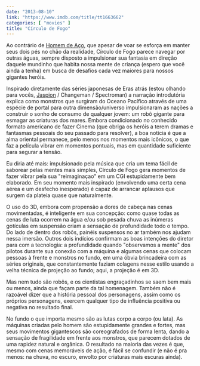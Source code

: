 ```yaml
---
date: "2013-08-10"
link: "https://www.imdb.com/title/tt1663662"
categories: [ "movies" ]
title: "Círculo de Fogo"
---
```

Ao contrário de [Homem de Aço], que apesar de voar se esforça em manter seus dois pés no chão da realidade, Círculo de Fogo parece navegar por outras águas, sempre disposto a impulsionar sua fantasia em direção daquele mundinho que habita nossa mente de criança (espero que você ainda a tenha) em busca de desafios cada vez maiores para nossos gigantes heróis. 

Inspirado diretamente das séries japonesas de Eras atrás (estou olhando para vocês, [Jaspion] / Changeman / Spectroman) a narração introdutória explica como monstros que surgiram do Oceano Pacífico através de uma espécie de portal para outra dimensão/universo impulsionaram as nações a construir o sonho de consumo de qualquer jovem: um robô gigante para esmagar as criaturas dos mares. Embora condicionado no conhecido formato americano de fazer Cinema (que obriga os heróis a terem dramas e fantasmas pessoais do seu passado para resolver), a boa notícia é que a alma oriental permanece, pelo menos nos momentos mais icônicos, o que faz a película vibrar em momentos pontuais, mas em quantidade suficiente para segurar a tensão.

Eu diria até mais: impulsionado pela música que cria um tema fácil de saborear pelas mentes mais simples, Círculo de Fogo gera momentos de fazer vibrar pela sua "reimaginaçao" em um CGI estupidamente bem elaborado. Em seu momento mais inspirado (envolvendo uma certa cena aérea e um desfecho inesperado) é capaz de arrancar aplausos que surgem da plateia quase que naturalmente.

O uso do 3D, embora com propensão a dores de cabeça nas cenas movimentadas, é inteligente em sua concepção: como quase todas as cenas de luta ocorrem na água e/ou sob pesada chuva as inúmeras gotículas em suspensão criam a sensação de profundidade todo o tempo. Do lado de dentro dos robôs, painéis suspensos no ar também nos ajudam nessa imersão. Outros dois indícios confirmam as boas intenções do diretor para com a tecnologia: a profundidade quando "observamos a mente" dos pilotos durante sua conexão com a máquina e algumas cenas que colocam pessoas à frente e monstros no fundo, em uma óbvia brincadeira com as séries originais, que constantemente faziam colagens nesse estilo usando a velha técnica de projeção ao fundo; aqui, a projeção é em 3D.

Mas nem tudo são robôs, e os cientistas engraçadinhos se saem bem mais ou menos, ainda que façam parte da tal homenagem. Também não é razoável dizer que a história pessoal dos personagens, assim como os próprios personagens, exercem qualquer tipo de influência positiva ou negativa no resultado final.

No fundo o que importa mesmo são as lutas corpo a corpo (ou lata). As máquinas criadas pelo homem são estupidamente grandes e fortes, mas seus movimentos gigantescos são coreografados de forma lenta, dando a sensação de fragilidade em frente aos monstros, que parecem dotados de uma rapidez natural e orgânica. O resultado na maioria das vezes é que, mesmo com cenas memoráveis de ação, é fácil se confundir (e não é pra menos: na chuva, no escuro, envolto por criaturas mais escuras ainda).

[Homem de Aço]: /o-homem-de-aco
[Jaspion]: /jaspion
